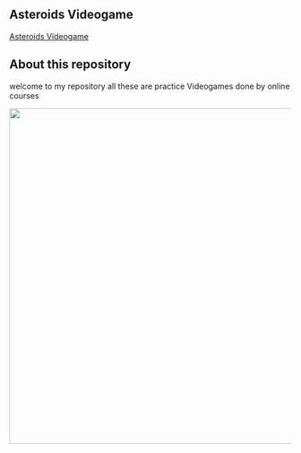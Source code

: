 <!--c# Pygames
Programing videogames collection
-->
## Asteroids Videogame

[Asteroids Videogame ](https://github.com/Hikari6462/Asteroids_Videogame)

## About this repository
welcome to my repository all these are practice Videogames done by online courses
  <p align="center">  
<img src="https://github.com/Hikari6462/UPY_Projects/blob/main/pictures/140%20sin%20t%C3%ADtulo.jpg"
width="600"></center>  
</p>  
